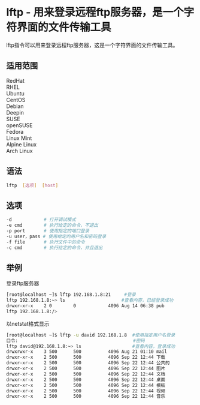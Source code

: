# lftp - 用来登录远程ftp服务器，是一个字符界面的文件传输工具

lftp指令可以用来登录远程ftp服务器，这是一个字符界面的文件传输工具。
## 适用范围

<!-- <div class="svg linux">Linux</div> -->
<div class="svg redhat">RedHat</div>
<div class="svg rhel">RHEL</div>
<div class="svg ubuntu">Ubuntu</div>
<div class="svg centos">CentOS</div>
<div class="svg debian">Debian</div>
<div class="svg deepin">Deepin</div>
<div class="svg suse">SUSE</div>
<div class="svg opensuse">openSUSE</div>
<div class="svg fedora">Fedora</div>
<div class="svg linuxmint">Linux Mint</div>
<!-- <div class="svg mxlinux">MX Linux</div> -->
<div class="svg alpinelinux">Alpine Linux</div>
<div class="svg archlinux">Arch Linux</div>

## 语法

``` bash
lftp  [选项]  [host]
```

## 选项

``` bash
-d            # 打开调试模式
-e cmd        # 执行给定的命令，不退出
-p port       # 使用指定的端口登录
-u user，pass # 使用给定的用户名和密码登录
-f file       # 执行文件中的命令
-c cmd        # 执行给定的命令，并且退出
```
## 举例

登录ftp服务器
``` bash
[root@localhost ~]$ lftp 192.168.1.8:21     #登录
lftp 192.168.1.8:~> ls                     #查看内容，已经登录成功
drwxr-xr-x    2 0        0            4096 Aug 14 06:38 pub
lftp 192.168.1.8:/>  
```
以netstat格式显示
``` bash
[root@localhost ~]$ lftp -u david 192.168.1.8  #使用指定用户名登录
口令:                                           #密码
lftp david@192.168.1.8:~> ls                   #查看内容，登录成功        
drwxrwxr-x    3 500      500          4096 Aug 21 01:10 mail
drwxr-xr-x    2 500      500          4096 Sep 22 12:44 下载
drwxr-xr-x    2 500      500          4096 Sep 22 12:44 公共的
drwxr-xr-x    2 500      500          4096 Sep 22 12:44 图片
drwxr-xr-x    2 500      500          4096 Sep 22 12:44 文档
drwxr-xr-x    2 500      500          4096 Sep 22 12:44 桌面
drwxr-xr-x    2 500      500          4096 Sep 22 12:44 模板
drwxr-xr-x    2 500      500          4096 Sep 22 12:44 视频
drwxr-xr-x    2 500      500          4096 Sep 22 12:44 音乐
```
    

 



